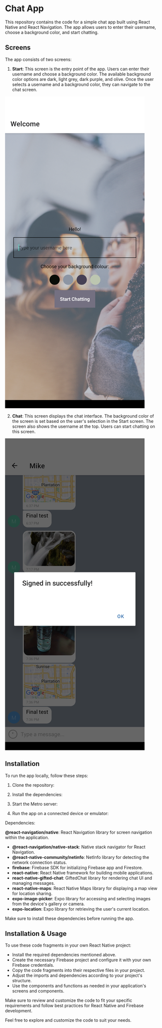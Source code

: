 # Chat App

This repository contains the code for a simple chat app built using React Native and React Navigation. The app allows users to enter their username, choose a background color, and start chatting.

## Screens

The app consists of two screens:

1. **Start**: This screen is the entry point of the app. Users can enter their username and choose a background color. The available background color options are dark, light grey, dark purple, and olive. Once the user selects a username and a background color, they can navigate to the chat screen.

![Start](img/start.png)

2. **Chat**: This screen displays the chat interface. The background color of the screen is set based on the user's selection in the Start screen. The screen also shows the username at the top. Users can start chatting on this screen.

![Chat](img/chat.png)

## Installation

To run the app locally, follow these steps:

1. Clone the repository:

2. Install the dependencies:

3. Start the Metro server:

4. Run the app on a connected device or emulator:

Dependencies:

 **@react-navigation/native**: React Navigation library for screen navigation within the application.
- **@react-navigation/native-stack**: Native stack navigator for React Navigation.
- **@react-native-community/netinfo**: NetInfo library for detecting the network connection status.
- **firebase**: Firebase SDK for initializing Firebase app and Firestore.
- **react-native**: React Native framework for building mobile applications.
- **react-native-gifted-chat**: GiftedChat library for rendering chat UI and managing messages.
- **react-native-maps**: React Native Maps library for displaying a map view for location sharing.
- **expo-image-picker**: Expo library for accessing and selecting images from the device's gallery or camera.
- **expo-location**: Expo library for retrieving the user's current location.

Make sure to install these dependencies before running the app.

## Installation & Usage

To use these code fragments in your own React Native project:

- Install the required dependencies mentioned above.
- Create the necessary Firebase project and configure it with your own Firebase credentials.
- Copy the code fragments into their respective files in your project.
- Adjust the imports and dependencies according to your project's structure.
- Use the components and functions as needed in your application's screens and components.

Make sure to review and customize the code to fit your specific requirements and follow best practices for React Native and Firebase development.

Feel free to explore and customize the code to suit your needs.
